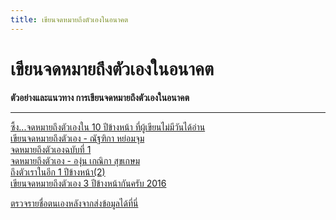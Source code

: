 ```yaml
---
title: เขียนจดหมายถึงตัวเองในอนาคต
---
```


# เขียนจดหมายถึงตัวเองในอนาคต

**ตัวอย่างและแนวทาง การเขียนจดหมายถึงตัวเองในอนาคต** 

---

[ซึ้ง...จดหมายถึงตัวเองใน 10 ปีข้างหน้า ที่ผู้เขียนไม่มีวันได้อ่าน](https://hilight.kapook.com/view/110824) \
[เขียนจดหมายถึงตัวเอง - ณัฐฑิกา หย่อมจุม](https://www.gotoknow.org/posts/590970) \
[จดหมายถึงตัวเองฉบับที่ 1](https://storylog.co/story/5955c53841c7ec4a0448da4e) \
[จดหมายถึงตัวเอง - องุ่น เกณิกา สุขเกษม](https://mgronline.com/celebonline/detail/9570000062695) \
[ถึงตัวเราในอีก 1 ปีข้างหน้า(2)](https://goo.gl/h6r6Ek) \
[เขียนจดหมายถึงตัวเอง 3 ปีข้างหน้ากันครับ 2016](https://www.glurr.com/topic/2780)

<mailfuture></mailfuture>


[ตรวจรายชื่อตนเองหลังจากส่งข้อมูลได้ที่นี่](/check/mailfuture.md)
